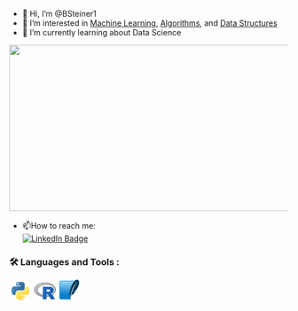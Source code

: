 - 👋 Hi, I’m @BSteiner1 
- 👀 I’m interested in [Machine Learning](https://github.com/BSteiner1/Bushfire-Spread-Prevention-Solution-Challenge-2022), [Algorithms](https://github.com/BSteiner1/Trading-Algorithm), and [Data Structures](https://github.com/BSteiner1/An-introduction-to-OOP)
- 🌱 I’m currently learning about Data Science

<!---
BSteiner1/BSteiner1 is a ✨ special ✨ repository because its `README.md` (this file) appears on your GitHub profile.
You can click the Preview link to take a look at your changes.
--->

<div align="left">
  <img src= "https://media.giphy.com/media/pOEbLRT4SwD35IELiQ/giphy.gif" width="600" height="300"/>
</div>

- :mailbox:How to reach me:   <div id="badges"> <a href="https://www.linkedin.com/in/benjamin-steiner-100/"> <img src="https://img.shields.io/badge/LinkedIn-blue?style=for-the-badge&logo=linkedin&logoColor=white" alt="LinkedIn Badge"/></a></div>
    
### :hammer_and_wrench: Languages and Tools :
<div>
  <img src="https://github.com/devicons/devicon/blob/master/icons/python/python-original.svg" title="Git" **alt="Git" width="40" height="40"/>
  <img src="https://github.com/devicons/devicon/blob/master/icons/r/r-original.svg" title="Git" **alt="Git" width="40" height="40"/>
  <img src="https://github.com/devicons/devicon/blob/master/icons/sqlite/sqlite-original.svg" title="Git" **alt="Git" width="40" height="40"/>
</div>
